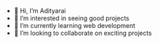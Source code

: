 - 👋 Hi, I’m Adityarai
- 👀 I’m interested in seeing good projects
- 🌱 I’m currently learning web development
- 💞️ I’m looking to collaborate on exciting projects


<!---
adityaa1201/adityaa1201 is a ✨ special ✨ repository because its `README.md` (this file) appears on your GitHub profile.
You can click the Preview link to take a look at your changes.
--->
